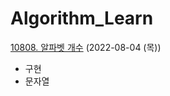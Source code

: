 # Algorithm_Learn
[10808. 알파벳 개수](https://www.acmicpc.net/problem/10808) (2022-08-04 (목))
- 구현
- 문자열
